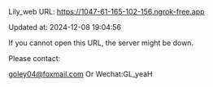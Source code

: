 Lily_web URL: https://1047-61-165-102-156.ngrok-free.app

Updated at: 2024-12-08 19:04:56

If you cannot open this URL, the server might be down.

Please contact: 

goley04@foxmail.com Or Wechat:GL_yeaH